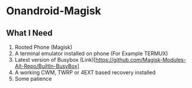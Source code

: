 # Onandroid-Magisk
## What I Need
1. Rooted Phone (Magisk)
2. A terminal emulator installed on phone (For Example TERMUX)
3. Latest version of Busybox (Link)[https://github.com/Magisk-Modules-Alt-Repo/BuiltIn-BusyBox]
4. A working CWM, TWRP or 4EXT based recovery installed
5. Some patience
